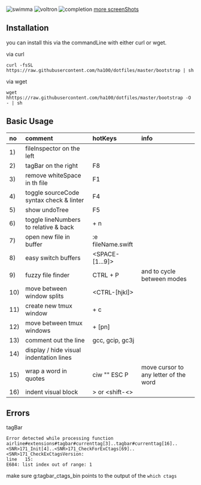 ![swimma](https://user-images.githubusercontent.com/2852881/27667478-3d63409a-5c7b-11e7-8ed3-6337e007dad7.png)
![voltron](https://user-images.githubusercontent.com/2852881/30522554-4ca7e0c4-9bd2-11e7-931e-e3682dba3717.png)
![completion](https://user-images.githubusercontent.com/2852881/30525756-2886f0c8-9c0d-11e7-90fd-43dcb6cad1ee.png)
[more screenShots](https://github.com/ha100/dotfiles/issues/1)

## Installation

you can install this via the commandLine with either curl or wget.

via curl

``` shell
curl -fsSL https://raw.githubusercontent.com/ha100/dotfiles/master/bootstrap | sh
```
via wget

``` shell
wget hhttps://raw.githubusercontent.com/ha100/dotfiles/master/bootstrap -O - | sh
```

## Basic Usage

| no  | comment | hotKeys | info |
|:----- | :------ | :------ | :----- |
|  1) | fileInspector on the left | <CTRL-n> ||
|  2) | tagBar on the right | F8 ||
|  3) | remove whiteSpace in th file | F1 ||
|  4) | toggle sourceCode syntax check & linter | F4 ||
|  5) | show undoTree | F5 ||
|  6) | toggle lineNumbers to relative & back | <SPACE-n> + n ||
|  7) | open new file in buffer | :e fileName.swift ||
|  8) | easy switch buffers | <SPACE-[1...9]> ||
|  9) | fuzzy file finder | CTRL + P | <CTRL-f> and <CTRL-b> to cycle between modes |
| 10) | move between window splits | <CTRL-[hjkl]> ||
| 11) | create new tmux window | <CTRL-b> + c ||
| 12) | move between tmux windows | <CTRL-b> + [pn] ||
| 13) | comment out the line | gcc, gcip, gc3j ||
| 14) | display / hide visual indentation lines | <SPACE-l> ||
| 15) | wrap a word in quotes | ciw "" ESC P | move cursor to any letter of the word |
| 16) | indent visual block | <shift->> or <shift-<> ||

## Errors

tagBar

``` shell
Error detected while processing function airline#extensions#tagbar#currenttag[3]..tagbar#currenttag[16]..<SNR>171_Init[4]..<SNR>171_CheckForExCtags[69]..<SNR>171_CheckExCtagsVersion:                                                        
line   15:                                                                                                                                                                                                                                    
E684: list index out of range: 1
```
make sure g:tagbar_ctags_bin points to the output of the `which ctags`


